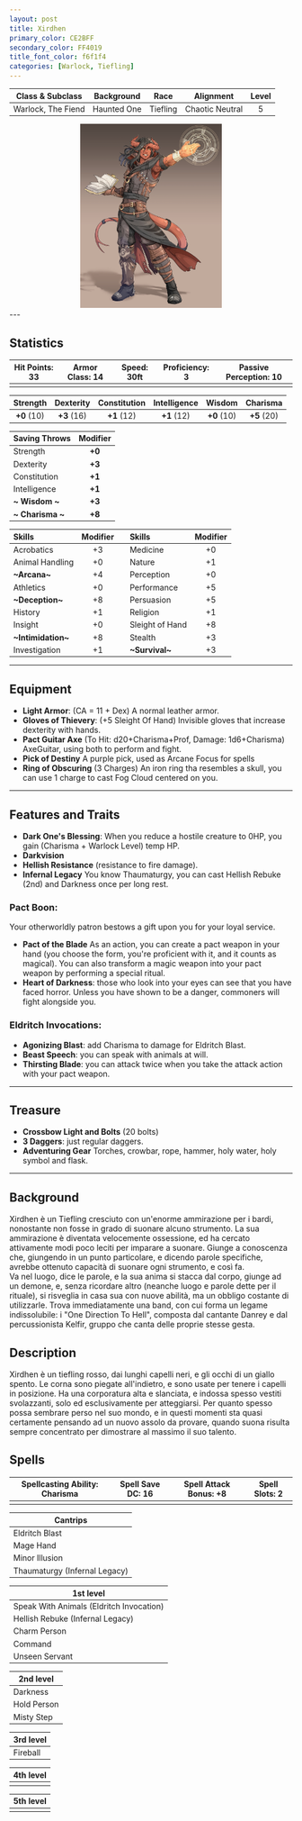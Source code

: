 ```yaml
---
layout: post
title: Xirdhen
primary_color: CE2BFF
secondary_color: FF4019
title_font_color: f6f1f4
categories: [Warlock, Tiefling]
---
```


| Class & Subclass| Background | Race | Alignment | Level |
|:-:|:-:|:-:|:-:|:-:|
| Warlock, The Fiend | Haunted One | Tiefling | Chaotic Neutral | 5 |

<div align="center" style="width:50%;margin:auto;">
<img src="/assets/img/Xirdhen.jpg" alt="Xirdhen" title="Xirdhen">
</div>
---

## Statistics

| Hit Points: 33 | Armor Class: 14  | Speed: 30ft | Proficiency: 3 | Passive Perception: 10 |
|-|-|-|-|-|
||||||

| Strength| Dexterity | Constitution | Intelligence | Wisdom | Charisma |
|:-:|:-:|:-:|:-:|:-:|:-:|
| **+0** (10) | **+3** (16) | **+1** (12) | **+1** (12) | **+0** (10) | **+5** (20) |

| Saving Throws | Modifier |
|:-|:-:|
| Strength | **+0** |
| Dexterity | **+3** |
| Constitution | **+1** |
| Intelligence | **+1** | 
| **~ Wisdom ~** | **+3** |
| **~ Charisma ~** | **+8** |

| Skills | Modifier | | Skills | Modifier |
|:-|:-:|:-:|:-|:-:|
| Acrobatics         | +3 || Medicine        | +0 |
| Animal Handling    | +0 || Nature          | +1 |
| **~Arcana~**       | +4 || Perception      | +0 |
| Athletics          | +0 || Performance     | +5 |
| **~Deception~**    | +8 || Persuasion      | +5 |
| History            | +1 || Religion        | +1 |
| Insight            | +0 || Sleight of Hand | +8 |
| **~Intimidation~** | +8 || Stealth         | +3 |
| Investigation      | +1 || **~Survival~**  | +3 |



---



## Equipment

- **Light Armor**: (CA = 11 + Dex) A normal leather armor.
- **Gloves of Thievery**: (+5 Sleight Of Hand) Invisible gloves that increase dexterity with hands.
- **Pact Guitar Axe** (To Hit: d20+Charisma+Prof, Damage: 1d6+Charisma) AxeGuitar, using both to perform and fight.
- **Pick of Destiny** A purple pick, used as Arcane Focus for spells
- **Ring of Obscuring** (3 Charges) An iron ring tha resembles a skull, you can use 1 charge to cast Fog Cloud centered on you.

---

## Features and Traits

- **Dark One's Blessing**: When you reduce a hostile creature to 0HP, you gain (Charisma + Warlock Level) temp HP.
- **Darkvision**
- **Hellish Resistance** (resistance to fire damage).
- **Infernal Legacy** You know Thaumaturgy, you can cast Hellish Rebuke (2nd) and Darkness once per long rest.

### Pact Boon:

Your otherworldly patron bestows a gift upon you for your loyal service.

- **Pact of the Blade** As an action, you can create a pact weapon in your hand (you choose the form, you're proficient with it, and it counts as magical). You can also transform a magic weapon into your pact weapon by performing a special ritual.
- **Heart of Darkness**: those who look into your eyes can see that you have faced horror. Unless you have shown to be a danger, commoners will fight alongside you.

### Eldritch Invocations:

- **Agonizing Blast**: add Charisma to damage for Eldritch Blast.
- **Beast Speech**: you can speak with animals at will.
- **Thirsting Blade**: you can attack twice when you take the attack action with your pact weapon.

---

## Treasure

- **Crossbow Light and Bolts** (20 bolts)
- **3 Daggers**: just regular daggers.
- **Adventuring Gear** Torches, crowbar, rope, hammer, holy water, holy symbol and flask.

---

## Background

Xirdhen è un Tiefling cresciuto con un'enorme ammirazione per i bardi, nonostante non fosse in grado di suonare alcuno strumento. La sua ammirazione è diventata velocemente ossessione, ed ha cercato attivamente modi poco leciti per imparare a suonare.
Giunge a conoscenza che, giungendo in un punto particolare, e dicendo parole specifiche, avrebbe ottenuto capacità di suonare ogni strumento, e così fa.  
Va nel luogo, dice le parole, e la sua anima si stacca dal corpo, giunge ad un demone, e, senza ricordare altro (neanche luogo e parole dette per il rituale), si risveglia in casa sua con nuove abilità, ma un obbligo costante di utilizzarle.
Trova immediatamente una band, con cui forma un legame indissolubile: i "One Direction To Hell", composta dal cantante Danrey e dal percussionista Kelfir, gruppo che canta delle proprie stesse gesta.

## Description

Xirdhen è un tiefling rosso, dai lunghi capelli neri, e gli occhi di un giallo spento. Le corna sono piegate all'indietro, e sono usate per tenere i capelli in posizione. Ha una corporatura alta e slanciata, e indossa spesso vestiti svolazzanti, solo ed esclusivamente per atteggiarsi. Per quanto spesso possa sembrare perso nel suo mondo, e in questi momenti sta quasi certamente pensando ad un nuovo assolo da provare, quando suona risulta sempre concentrato per dimostrare al massimo il suo talento.

## Spells

| Spellcasting Ability: Charisma | Spell Save DC: 16  | Spell Attack Bonus: +8 | Spell Slots: 2 |
|-|-|-|-|
|||||

| Cantrips |
|-|
| Eldritch Blast |
| Mage Hand |
| Minor Illusion |
| Thaumaturgy (Infernal Legacy) |

| 1st level |
|-|
| Speak With Animals (Eldritch Invocation) |
| Hellish Rebuke (Infernal Legacy) |
| Charm Person |
| Command |
| Unseen Servant |

| 2nd level |
|-|
| Darkness |
| Hold Person |
| Misty Step |

| 3rd level |
|-|
| Fireball |

| 4th level |
|-|
| |

| 5th level |
|-|
| |
